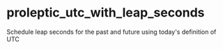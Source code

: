 # proleptic_utc_with_leap_seconds
Schedule leap seconds for the past and future using today's definition of UTC 
